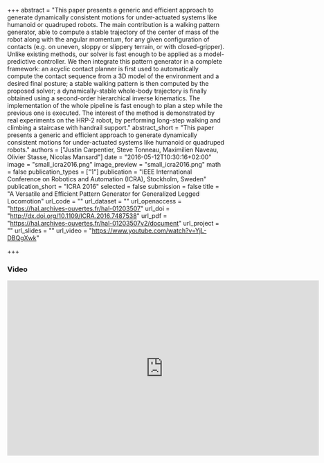 +++
abstract = "This paper presents a generic and efficient approach to generate dynamically consistent motions for under-actuated systems like humanoid or quadruped robots. The main contribution is a walking pattern generator, able to compute a stable trajectory of the center of mass of the robot along with the angular momentum, for any given configuration of contacts (e.g. on uneven, sloppy or slippery terrain, or with closed-gripper). Unlike existing methods, our solver is fast enough to be applied as a model-predictive controller. We then integrate this pattern generator in a complete framework: an acyclic contact planner is first used to automatically compute the contact sequence from a 3D model of the environment and a desired final posture; a stable walking pattern is then computed by the proposed solver; a dynamically-stable whole-body trajectory is finally obtained using a second-order hierarchical inverse kinematics. The implementation of the whole pipeline is fast enough to plan a step while the previous one is executed. The interest of the method is demonstrated by real experiments on the HRP-2 robot, by performing long-step walking and climbing a staircase with handrail support."
abstract_short = "This paper presents a generic and efficient approach to generate dynamically consistent motions for under-actuated systems like humanoid or quadruped robots."
authors = ["Justin Carpentier, Steve Tonneau, Maximilien Naveau, Olivier Stasse, Nicolas Mansard"]
date = "2016-05-12T10:30:16+02:00"
image = "small_icra2016.png"
image_preview = "small_icra2016.png"
math = false
publication_types = ["1"]
publication = "IEEE International Conference on Robotics and Automation (ICRA), Stockholm, Sweden"
publication_short = "ICRA 2016"
selected = false
submission = false
title = "A Versatile and Efficient Pattern Generator for Generalized Legged Locomotion"
url_code = ""
url_dataset = ""
url_openaccess = "https://hal.archives-ouvertes.fr/hal-01203507"
url_doi = "http://dx.doi.org/10.1109/ICRA.2016.7487538"
url_pdf = "https://hal.archives-ouvertes.fr/hal-01203507v2/document"
url_project = ""
url_slides = ""
url_video = "https://www.youtube.com/watch?v=YjL-DBQgXwk"

+++

### Video ###

<center><iframe width="720" height="405" src="https://www.youtube.com/embed/YjL-DBQgXwk" frameborder="0" allowfullscreen></iframe></center>
</br>


